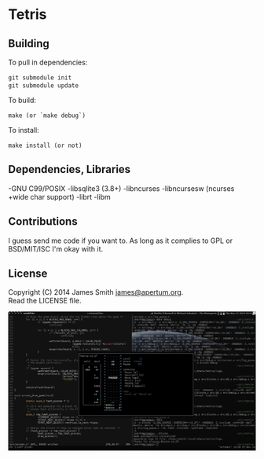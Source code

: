 # Tetris

## Building
To pull in dependencies:

    git submodule init
    git submodule update

To build:

    make (or `make debug`)

To install:

    make install (or not)

## Dependencies, Libraries

-GNU C99/POSIX
-libsqlite3 (3.8+)
-libncurses
-libncursesw (ncurses +wide char support)
-librt
-libm

## Contributions

I guess send me code if you want to. As long as it complies to GPL or
BSD/MIT/ISC I'm okay with it.

## License

Copyright (C) 2014 James Smith <james@apertum.org>.  
Read the LICENSE file.

![screenshot3](assets/screenshot3.png "falling blocks game3")
